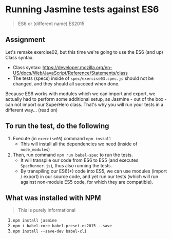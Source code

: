 # Running Jasmine tests against ES6
> ES6 or (different name) ES2015

## Assignment

Let's remake exercise02, but this time we're going to use the ES6 (and up) Class syntax.
- Class syntax: https://developer.mozilla.org/en-US/docs/Web/JavaScript/Reference/Statements/class
- The tests (specs) inside of `spec/exercise03.spec.js` should not be changed, and they should all succeed when done.

Because ES6 works with modules which we can import and export, we actually had to perform some additional setup,
as Jasmine - out of the box - can not import our SuperHero class. That's why you will run your tests in a different way... (read on)

## To run the test, do the following

1. Execute (in `exercise03`) command `npm install`
    - This will install all the dependencies we need (inside of `node_modules`)
2. Then, run command `npm run babel-spec` to run the tests.
    - It will transpile our code from ES6 to ES5 (and executes `SpecRunner.js`), thus also running the tests.
    - By transpiling our ES6(+) code into ES5, we can use modules (import / export) in our source code, and yet run our 
    tests (which will run against non-module ES5 code, for which they are compatible).

## What was installed with NPM

> This is purely informational

1. `npm install jasmine`
2. `npm i babel-core babel-preset-es2015 --save`
3. `npm install --save-dev babel-cli`
